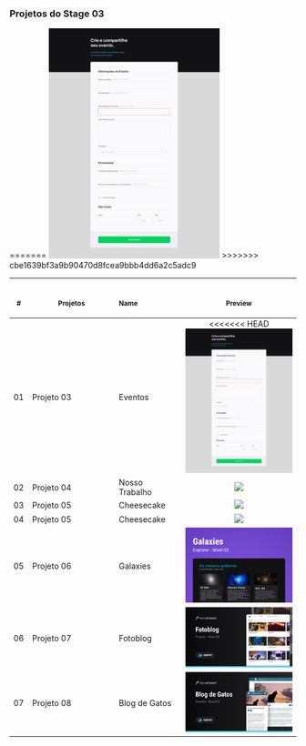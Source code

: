 ### Projetos do Stage 03
 <table>
    <thead>
        <tr>
            <th align="center">
                <img width="20" height="1"> 
                <p>
                    <small>#</small>
                </p>
            </th>
            <th align="center">
                <img width="300" height="1"> 
                <p> 
                    <small>
                      Projetos
                    </small>
                </p>
            </th>
            <th align="left">
                <img width="140" height="1">
                <p align="left"> 
                    <small>
                     Name
                    </small>
                </p>
            </th>
            <th align="center">
                <img width="201" height="1">
                <p align="center"> 
                    <small>
                      Preview
                    </small>
                </p>
            </th>
        </tr>
    </thead>
    <tbody>
        <tr>
            <td>01</td>
            <td>Projeto 03</td>
            <td>Eventos</td>
            <td align="center">
<<<<<<< HEAD
            <a href="#"><img width="300px" src="./Projeto 03(Formularios)/.github/preview.png" /></a></td>
=======
            <a href="./Stage_02/README.md"><img width="300px" src="./Projeto 03(Formularios)/.github/preview.png" /></a></td>
>>>>>>> cbe1639bf3a9b90470d8fcea9bbb4dd6a2c5adc9
        </tr>
        <tr>
            <td>02</td>
            <td>Projeto 04</td>
            <td>Nosso Trabalho</td>
            <td align="center"><a href="#"><img width="300px" src="./Projeto 04(Reforçando_a_responsividade)/.github/Desktop.png" /></a></td>
        </tr>
         <tr>
            <td>03</td>
            <td>Projeto 05</td>
            <td>Cheesecake</td>
            <td align="center"><a href="#"><img width="300px" src="./Projeto 05(Reforçando a resposividade)/.github/preview.png" /></a></td>
        </tr>
         <tr>
            <td>04</td>
            <td>Projeto 05</td>
            <td>Cheesecake</td>
            <td align="center"><a href="#"><img width="300px" src="./Projeto 05(Reforçando a resposividade)/.github/preview.png" /></a></td>
        </tr>
         <tr>
            <td>05</td>
            <td>Projeto 06</td>
            <td>Galaxies</td>
            <td align="center"><a href="#"><img width="300px" src="./Projeto 06 (Iniciando com o Grid)/.github/preview.png" /></a></td>
        </tr>
         <tr>
            <td>06</td>
            <td>Projeto 07</td>
            <td>Fotoblog</td>
            <td align="center"><a href="#"><img width="300px" src="./Projeto 07/.github/preview.png" /></a></td>
        </tr>
         <tr>
            <td>07</td>
            <td>Projeto 08</td>
            <td>Blog de Gatos</td>
            <td align="center"><a href="#"><img width="300px" src="./Projeto 08/.github/preview.png" /></a></td>
        </tr>
</table></p>
